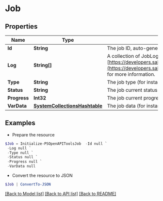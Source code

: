 # Job
## Properties

Name | Type | Description | Notes
------------ | ------------- | ------------- | -------------
**Id** | **String** | The job ID, auto-generated at creation | [optional] 
**Log** | **String[]** | A collection of JobLogsEntry. See [https://developers.salestim.com/api/reference/Models/JobLogs](https://developers.salestim.com/api/reference/Models/JobLogs) for more information. | [optional] 
**Type** | **String** | The job type (for instance &#x60;ProvisioningRequest&#x60;) | [optional] 
**Status** | **String** | The job current status | [optional] 
**Progress** | **Int32** | The job current progress | [optional] 
**VarData** | [**SystemCollectionsHashtable**](.md) | The job data (for instance a &#x60;ProvisioningRequest&#x60; object) | [optional] 

## Examples

- Prepare the resource
```powershell
$Job = Initialize-PSOpenAPIToolsJob  -Id null `
 -Log null `
 -Type null `
 -Status null `
 -Progress null `
 -VarData null
```

- Convert the resource to JSON
```powershell
$Job | ConvertTo-JSON
```

[[Back to Model list]](../README.md#documentation-for-models) [[Back to API list]](../README.md#documentation-for-api-endpoints) [[Back to README]](../README.md)

